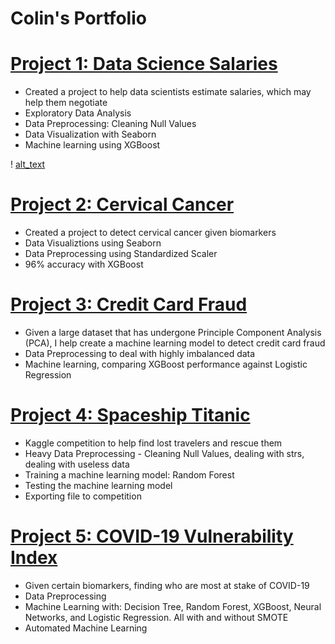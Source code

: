 # Colin's Portfolio

# [Project 1: Data Science Salaries](https://github.com/5pazzem/Colin_Ng_Portfolio/tree/main/DataScienceSalariesProject)
* Created a project to help data scientists estimate salaries, which may help them negotiate
* Exploratory Data Analysis
* Data Preprocessing: Cleaning Null Values
* Data Visualization with Seaborn
* Machine learning using XGBoost 

! [alt_text](https://github.com/5pazzem/Colin_Ng_Portfolio/blob/main/DataScienceSalariesProject/countplot%20for%20work%20year%20and%20experience%20level.png)

# [Project 2: Cervical Cancer](https://github.com/5pazzem/Colin_Ng_Portfolio/tree/main/Cervical%20Cancer%20Project)
* Created a project to detect cervical cancer given biomarkers
* Data Visualiztions using Seaborn
* Data Preprocessing using Standardized Scaler
* 96% accuracy with XGBoost

# [Project 3: Credit Card Fraud](https://github.com/5pazzem/Colin_Ng_Portfolio/tree/main/Credit%20Card%20Fraud%20Project)
* Given a large dataset that has undergone Principle Component Analysis (PCA), I help create a machine learning model to detect credit card fraud
* Data Preprocessing to deal with highly imbalanced data
* Machine learning, comparing XGBoost performance against Logistic Regression

# [Project 4: Spaceship Titanic](https://github.com/5pazzem/Colin_Ng_Portfolio/tree/main/Spaceship%20Titanic)
* Kaggle competition to help find lost travelers and rescue them
* Heavy Data Preprocessing - Cleaning Null Values, dealing with strs, dealing with useless data
* Training a machine learning model: Random Forest
* Testing the machine learning model
* Exporting file to competition

# [Project 5: COVID-19 Vulnerability Index](https://github.com/5pazzem/Colin_Ng_Portfolio/tree/main/COVID-19%20Index)
* Given certain biomarkers, finding who are most at stake of COVID-19
* Data Preprocessing
* Machine Learning with: Decision Tree, Random Forest, XGBoost, Neural Networks, and Logistic Regression. All with and without SMOTE
* Automated Machine Learning

